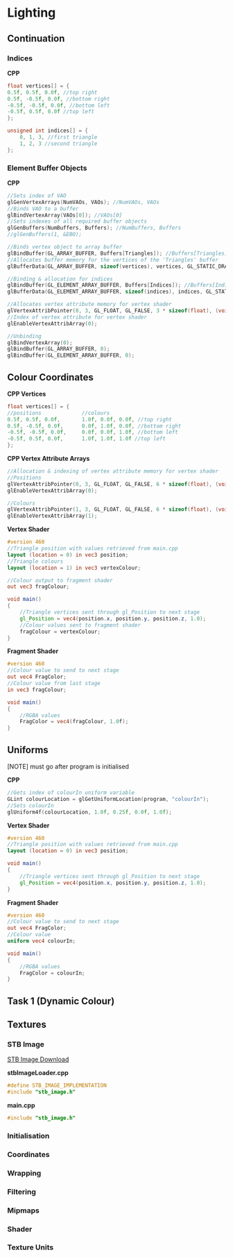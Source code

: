 # Lighting
## Continuation
### Indices
**CPP**
```c++
float vertices[] = {
0.5f, 0.5f, 0.0f, //top right
0.5f, -0.5f, 0.0f, //bottom right
-0.5f, -0.5f, 0.0f, //bottom left
-0.5f, 0.5f, 0.0f //top left
};

unsigned int indices[] = {
    0, 1, 3, //first triangle
    1, 2, 3 //second triangle
};
```

### Element Buffer Objects
**CPP**
```c++
//Sets index of VAO
glGenVertexArrays(NumVAOs, VAOs); //NumVAOs, VAOs
//Binds VAO to a buffer
glBindVertexArray(VAOs[0]); //VAOs[0]
//Sets indexes of all required buffer objects
glGenBuffers(NumBuffers, Buffers); //NumBuffers, Buffers
//glGenBuffers(1, &EBO);

//Binds vertex object to array buffer
glBindBuffer(GL_ARRAY_BUFFER, Buffers[Triangles]); //Buffers[Triangles]
//Allocates buffer memory for the vertices of the 'Triangles' buffer
glBufferData(GL_ARRAY_BUFFER, sizeof(vertices), vertices, GL_STATIC_DRAW);

//Binding & allocation for indices
glBindBuffer(GL_ELEMENT_ARRAY_BUFFER, Buffers[Indices]); //Buffers[Indices]
glBufferData(GL_ELEMENT_ARRAY_BUFFER, sizeof(indices), indices, GL_STATIC_DRAW);

//Allocates vertex attribute memory for vertex shader
glVertexAttribPointer(0, 3, GL_FLOAT, GL_FALSE, 3 * sizeof(float), (void*)0);
//Index of vertex attribute for vertex shader
glEnableVertexAttribArray(0);

//Unbinding
glBindVertexArray(0);
glBindBuffer(GL_ARRAY_BUFFER, 0);
glBindBuffer(GL_ELEMENT_ARRAY_BUFFER, 0);
```

## Colour Coordinates
**CPP Vertices**
```c++
float vertices[] = {
//positions             //colours
0.5f, 0.5f, 0.0f,       1.0f, 0.0f, 0.0f, //top right
0.5f, -0.5f, 0.0f,      0.0f, 1.0f, 0.0f, //bottom right
-0.5f, -0.5f, 0.0f,     0.0f, 0.0f, 1.0f, //bottom left
-0.5f, 0.5f, 0.0f,      1.0f, 1.0f, 1.0f //top left
};
```

**CPP Vertex Attribute Arrays**
```c++
//Allocation & indexing of vertex attribute memory for vertex shader
//Positions
glVertexAttribPointer(0, 3, GL_FLOAT, GL_FALSE, 6 * sizeof(float), (void*)0);
glEnableVertexAttribArray(0);

//Colours
glVertexAttribPointer(1, 3, GL_FLOAT, GL_FALSE, 6 * sizeof(float), (void*)(3* sizeof(float)));
glEnableVertexAttribArray(1);
```

**Vertex Shader**
```GLSL
#version 460
//Triangle position with values retrieved from main.cpp
layout (location = 0) in vec3 position;
//Triangle colours
layout (location = 1) in vec3 vertexColour;

//Colour output to fragment shader
out vec3 fragColour;

void main()
{
    //Triangle vertices sent through gl_Position to next stage
    gl_Position = vec4(position.x, position.y, position.z, 1.0);
    //Colour values sent to fragment shader
    fragColour = vertexColour;
}
```

**Fragment Shader**
```GLSL
#version 460
//Colour value to send to next stage
out vec4 FragColor;
//Colour value from last stage
in vec3 fragColour;

void main()
{
    //RGBA values
    FragColor = vec4(fragColour, 1.0f);
}
```

## Uniforms
[NOTE] must go after program is initialised

**CPP**
```c++
//Gets index of colourIn uniform variable
GLint colourLocation = glGetUniformLocation(program, "colourIn");
//Sets colourIn
glUniform4f(colourLocation, 1.0f, 0.25f, 0.0f, 1.0f);
```

**Vertex Shader**
```GLSL
#version 460
//Triangle position with values retrieved from main.cpp
layout (location = 0) in vec3 position;

void main()
{
    //Triangle vertices sent through gl_Position to next stage
    gl_Position = vec4(position.x, position.y, position.z, 1.0);
}
```

**Fragment Shader**
```GLSL
#version 460
//Colour value to send to next stage
out vec4 FragColor;
//Colour value
uniform vec4 colourIn;

void main()
{
    //RGBA values
    FragColor = colourIn;
}
```

## Task 1 (Dynamic Colour)
## Textures
### STB Image
[STB Image Download](https://github.com/nothings/stb/blob/master/stb_image.h)

**stbImageLoader.cpp**
```c++
#define STB_IMAGE_IMPLEMENTATION
#include "stb_image.h"
```

**main.cpp**
```c++
#include "stb_image.h"
```

### Initialisation


### Coordinates
### Wrapping
### Filtering
### Mipmaps
### Shader
### Texture Units